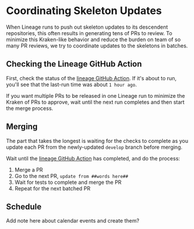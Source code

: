 # Coordinating Skeleton Updates #

When Lineage runs to push out skeleton updates to its descendent
repositories, this often results in generating tens of PRs to review. To
minimize this Kraken-like behavior and reduce the burden on team of so many
PR reviews, we try to coordinate updates to the skeletons in batches.

## Checking the Lineage GitHub Action ##

First, check the status of the [lineage GitHub Action]. If it's about to run,
you'll see that the last-run time was about `1 hour ago`.

If you want multiple PRs to be released in one Lineage run to minimize
the Kraken of PRs to approve, wait until the next run completes and then start
the merge process.

## Merging ##

The part that takes the longest is waiting for the checks to complete as you
update each PR from the newly-updated `develop` branch before merging.

Wait until the [lineage GitHub Action] has completed, and do the process:

1. Merge a PR
2. Go to the next PR, `update from ##words here##`
3. Wait for tests to complete and merge the PR
4. Repeat for the next batched PR

## Schedule ##

Add note here about calendar events and create them?

<!-- Links for use throughout the checklist -->
[lineage GitHub Action]: https://github.com/cisagov/action-lineage/actions?query=workflow%3Alineage_scan
